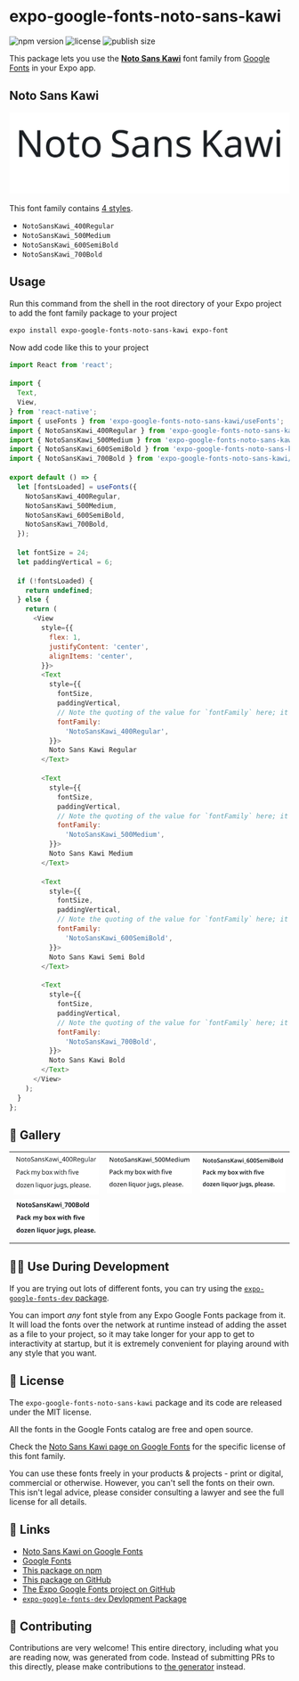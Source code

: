 # expo-google-fonts-noto-sans-kawi

![npm version](https://flat.badgen.net/npm/v/expo-google-fonts-noto-sans-kawi)
![license](https://flat.badgen.net/github/license/expo/google-fonts)
![publish size](https://flat.badgen.net/packagephobia/install/expo-google-fonts-noto-sans-kawi)

This package lets you use the [**Noto Sans Kawi**](https://fonts.google.com/specimen/Noto+Sans+Kawi) font family from [Google Fonts](https://fonts.google.com/) in your Expo app.

## Noto Sans Kawi

![Noto Sans Kawi](./font-family.png)

This font family contains [4 styles](#-gallery).

- `NotoSansKawi_400Regular`
- `NotoSansKawi_500Medium`
- `NotoSansKawi_600SemiBold`
- `NotoSansKawi_700Bold`

## Usage

Run this command from the shell in the root directory of your Expo project to add the font family package to your project
```sh
expo install expo-google-fonts-noto-sans-kawi expo-font
```

Now add code like this to your project
```js
import React from 'react';

import {
  Text,
  View,
} from 'react-native';
import { useFonts } from 'expo-google-fonts-noto-sans-kawi/useFonts';
import { NotoSansKawi_400Regular } from 'expo-google-fonts-noto-sans-kawi/400Regular';
import { NotoSansKawi_500Medium } from 'expo-google-fonts-noto-sans-kawi/500Medium';
import { NotoSansKawi_600SemiBold } from 'expo-google-fonts-noto-sans-kawi/600SemiBold';
import { NotoSansKawi_700Bold } from 'expo-google-fonts-noto-sans-kawi/700Bold';

export default () => {
  let [fontsLoaded] = useFonts({
    NotoSansKawi_400Regular,
    NotoSansKawi_500Medium,
    NotoSansKawi_600SemiBold,
    NotoSansKawi_700Bold,
  });

  let fontSize = 24;
  let paddingVertical = 6;

  if (!fontsLoaded) {
    return undefined;
  } else {
    return (
      <View
        style={{
          flex: 1,
          justifyContent: 'center',
          alignItems: 'center',
        }}>
        <Text
          style={{
            fontSize,
            paddingVertical,
            // Note the quoting of the value for `fontFamily` here; it expects a string!
            fontFamily:
              'NotoSansKawi_400Regular',
          }}>
          Noto Sans Kawi Regular
        </Text>

        <Text
          style={{
            fontSize,
            paddingVertical,
            // Note the quoting of the value for `fontFamily` here; it expects a string!
            fontFamily:
              'NotoSansKawi_500Medium',
          }}>
          Noto Sans Kawi Medium
        </Text>

        <Text
          style={{
            fontSize,
            paddingVertical,
            // Note the quoting of the value for `fontFamily` here; it expects a string!
            fontFamily:
              'NotoSansKawi_600SemiBold',
          }}>
          Noto Sans Kawi Semi Bold
        </Text>

        <Text
          style={{
            fontSize,
            paddingVertical,
            // Note the quoting of the value for `fontFamily` here; it expects a string!
            fontFamily:
              'NotoSansKawi_700Bold',
          }}>
          Noto Sans Kawi Bold
        </Text>
      </View>
    );
  }
};

```

## 🔡 Gallery


||||
|-|-|-|
|![NotoSansKawi_400Regular](.//400Regular/NotoSansKawi_400Regular.ttf.png)|![NotoSansKawi_500Medium](.//500Medium/NotoSansKawi_500Medium.ttf.png)|![NotoSansKawi_600SemiBold](.//600SemiBold/NotoSansKawi_600SemiBold.ttf.png)||
|![NotoSansKawi_700Bold](.//700Bold/NotoSansKawi_700Bold.ttf.png)||||


## 👩‍💻 Use During Development

If you are trying out lots of different fonts, you can try using the [`expo-google-fonts-dev` package](https://github.com/freeboub/google-fonts/tree/master/font-packages/dev#readme).

You can import *any* font style from any Expo Google Fonts package from it. It will load the fonts
over the network at runtime instead of adding the asset as a file to your project, so it may take longer
for your app to get to interactivity at startup, but it is extremely convenient
for playing around with any style that you want.

## 📖 License

The `expo-google-fonts-noto-sans-kawi` package and its code are released under the MIT license.

All the fonts in the Google Fonts catalog are free and open source.

Check the [Noto Sans Kawi page on Google Fonts](https://fonts.google.com/specimen/Noto+Sans+Kawi) for the specific license of this font family.

You can use these fonts freely in your products & projects - print or digital, commercial or otherwise. However, you can't sell the fonts on their own. This isn't legal advice, please consider consulting a lawyer and see the full license for all details.

## 🔗 Links

- [Noto Sans Kawi on Google Fonts](https://fonts.google.com/specimen/Noto+Sans+Kawi)
- [Google Fonts](https://fonts.google.com/)
- [This package on npm](https://www.npmjs.com/package/expo-google-fonts-noto-sans-kawi)
- [This package on GitHub](https://github.com/freeboub/google-fonts/tree/master/font-packages/noto-sans-kawi)
- [The Expo Google Fonts project on GitHub](https://github.com/freeboub/google-fonts)
- [`expo-google-fonts-dev` Devlopment Package](https://github.com/freeboub/google-fonts/tree/master/font-packages/dev)

## 🤝 Contributing

Contributions are very welcome! This entire directory, including what you are reading now, was generated from code. Instead of submitting PRs to this directly, please make contributions to [the generator](https://github.com/freeboub/google-fonts/tree/master/packages/generator) instead.
